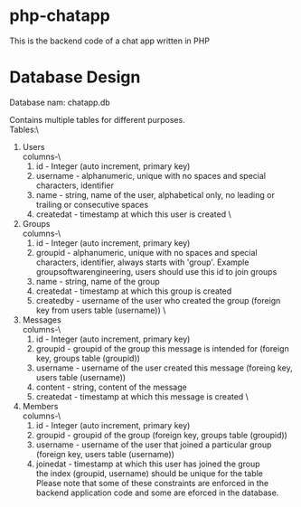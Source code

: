 # php-chatapp
This is the backend code of a chat app written in PHP

# Database Design

Database nam: chatapp.db

Contains multiple tables for different purposes.\
Tables:\
1. Users\
	columns-\
	1. id - Integer (auto increment, primary key)
	2. username - alphanumeric, unique with no spaces and special characters, identifier
	3. name - string, name of the user, alphabetical only, no leading or trailing or consecutive spaces
	4. createdat - timestamp at which this user is created
\
2. Groups\
	columns-\
	1. id - Integer (auto increment, primary key)
	2. groupid - alphanumeric, unique with no spaces and special characters, identifier, always starts with 'group'. Example groupsoftwarengineering, users should use this id to join groups
	3. name - string, name of the group
	4. createdat - timestamp at which this group is created
	5. createdby - username of the user who created the group (foreign key from users table (username))
\
3. Messages\
	columns-\
	1. id - Integer (auto increment, primary key)
	2. groupid - groupid of the group this message is intended for (foreign key, groups table (groupid))
	3. username - username of the user created this message (foreing key, users table (username))
	4. content - string, content of the message
	5. createdat - timestamp at which this message is created
\
4. Members\
	columns-\
	1. id - Integer (auto increment, primary key)
	2. groupid - groupid of the group (foreign key, groups table (groupid))
	3. username - username of the user that joined a particular group (foreign key, users table (username))
	4. joinedat - timestamp at which this user has joined the group\
	the index (groupid, username) should be unique for the table
\
Please note that some of these constraints are enforced in the backend application code and some are eforced in the database.



